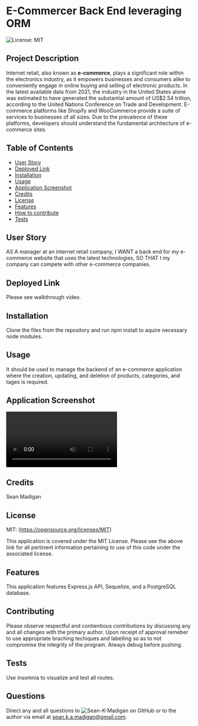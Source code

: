 
  # E-Commercer Back End leveraging ORM
  ![License: MIT](https://img.shields.io/badge/License-MIT-yellow.svg)

  ## Project Description
  
  Internet retail, also known as **e-commerce**, plays a significant role within the electronics industry, as it empowers businesses and consumers alike to conveniently engage in online buying and selling of electronic products. In the latest available data from 2021, the industry in the United States alone was estimated to have generated the substantial amount of US$2.54 trillion, according to the United Nations Conference on Trade and Development. E-commerce platforms like Shopify and WooCommerce provide a suite of services to businesses of all sizes. Due to the prevalence of these platforms, developers should understand the fundamental architecture of e-commerce sites.
  
  ## Table of Contents

  - [User Story](#user-story)
  - [Deployed Link](#deployed-link)
  - [Installation](#installation)
  - [Usage](#usage)
  - [Application Screenshot](#application-screenshot)
  - [Credits](#credits)
  - [License](#license)
  - [Features](#features)
  - [How to contribute](#how-to-contribute)
  - [Tests](#tests)

  ## User Story

  AS A manager at an internet retail company,
  I WANT a back end for my e-commerce website that uses the latest technologies,
  SO THAT I my company can compete with other e-commerce companies.


  ## Deployed Link

  Please see walkthrough video.

  ## Installation

  Clone the files from the repository and run npm install to aquire necessary node modules.

  ## Usage

  It should be used to manage the backend of an e-commerce application where the creation, updating, and deletion of products, categories, and tages is required.

  ## Application Screenshot

  ![Application Screenshot](./images/Walkthrough.mp4)

  ## Credits

  Sean Madigan

  ## License

  MIT: (https://opensource.org/licenses/MIT)

  This application is covered under the MIT License. Please see the above link for all pertinent information pertaining to use of this code under the associated license.

  ## Features

  This application features Express.js API, Sequelize, and a PostgreSQL database.

  ## Contributing

  Please observe respectful and contientious contributions by discussing any and all changes with the primary author. Upon receipt of approval remeber to use appropriate braching techiques and labelling so as to not compromise the integrity of the program. Always debug before pushing. 

  ## Tests

  Use insomnia to visualize and test all routes.

  ## Questions

  Direct any and all questions to ![Sean-K-Madigan](https://github.com/Sean-K-Madigan) on GitHub or to the author via email at sean.k.a.madigan@gmail.com.
